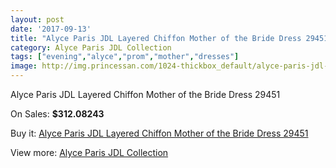 ```yaml
---
layout: post
date: '2017-09-13'
title: "Alyce Paris JDL Layered Chiffon Mother of the Bride Dress 29451"
category: Alyce Paris JDL Collection
tags: ["evening","alyce","prom","mother","dresses"]
image: http://img.princessan.com/1024-thickbox_default/alyce-paris-jdl-layered-chiffon-mother-of-the-bride-dress-29451.jpg
---
```

Alyce Paris JDL Layered Chiffon Mother of the Bride Dress 29451

On Sales: **$312.08243**
<a href="https://www.princessan.com/en/alyce-paris-jdl-collection/491-alyce-paris-jdl-layered-chiffon-mother-of-the-bride-dress-29451.html"><amp-img layout="responsive" width="600" height="600" src="//img.princessan.com/1024-thickbox_default/alyce-paris-jdl-layered-chiffon-mother-of-the-bride-dress-29451.jpg" alt="Alyce Paris JDL Layered Chiffon Mother of the Bride Dress 29451 0" /></a>
<a href="https://www.princessan.com/en/alyce-paris-jdl-collection/491-alyce-paris-jdl-layered-chiffon-mother-of-the-bride-dress-29451.html"><amp-img layout="responsive" width="600" height="600" src="//img.princessan.com/1025-thickbox_default/alyce-paris-jdl-layered-chiffon-mother-of-the-bride-dress-29451.jpg" alt="Alyce Paris JDL Layered Chiffon Mother of the Bride Dress 29451 1" /></a>

Buy it: [Alyce Paris JDL Layered Chiffon Mother of the Bride Dress 29451](https://www.princessan.com/en/alyce-paris-jdl-collection/491-alyce-paris-jdl-layered-chiffon-mother-of-the-bride-dress-29451.html "Alyce Paris JDL Layered Chiffon Mother of the Bride Dress 29451")

View more: [Alyce Paris JDL Collection](https://www.princessan.com/en/7-alyce-paris-jdl-collection "Alyce Paris JDL Collection")